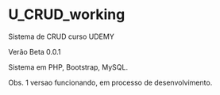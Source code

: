 # U_CRUD_working
Sistema de CRUD curso UDEMY 

Verão Beta 0.0.1 

Sistema em PHP, Bootstrap, MySQL.

Obs. 1 versao funcionando, em processo de desenvolvimento.
